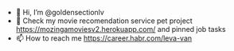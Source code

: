 - 👋 Hi, I’m @goldensectionlv
- 👀 Check my movie recomendation service pet project https://mozingamoviesv2.herokuapp.com/ and pinned job tasks
- 📫 How to reach me https://career.habr.com/leva-van

<!---
goldensectionlv/goldensectionlv is a ✨ special ✨ repository because its `README.md` (this file) appears on your GitHub profile.
You can click the Preview link to take a look at your changes.
--->
